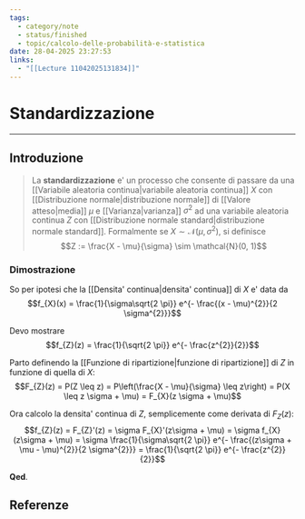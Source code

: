 ```yaml
---
tags:
  - category/note
  - status/finished
  - topic/calcolo-delle-probabilità-e-statistica
date: 28-04-2025 23:27:53
links:
  - "[[Lecture 11042025131834]]"
---
```

# Standardizzazione
---
## Introduzione
> La **standardizzazione** e' un processo che consente di passare da una [[Variabile aleatoria continua|variabile aleatoria continua]] $X$ con [[Distribuzione normale|distribuzione normale]] di [[Valore atteso|media]] $\mu$ e [[Varianza|varianza]] $\sigma^{2}$ ad una variabile aleatoria continua $Z$ con [[Distribuzione normale standard|distribuzione normale standard]]. Formalmente se $X \sim \mathcal{N}(\mu, \sigma^{2})$, si definisce
> $$Z := \frac{X - \mu}{\sigma} \sim \mathcal{N}(0, 1)$$

### Dimostrazione
So per ipotesi che la [[Densita' continua|densita' continua]] di $X$ e' data da
$$f_{X}(x) = \frac{1}{\sigma\sqrt{2 \pi}} e^{- \frac{(x - \mu)^{2}}{2 \sigma^{2}}}$$

Devo mostrare
$$f_{Z}(z) = \frac{1}{\sqrt{2 \pi}} e^{- \frac{z^{2}}{2}}$$

Parto definendo la [[Funzione di ripartizione|funzione di ripartizione]] di $Z$ in funzione di quella di $X$:
$$F_{Z}(z) = P(Z \leq z) = P\left(\frac{X - \mu}{\sigma} \leq z\right) = P(X \leq z \sigma + \mu) = F_{X}(z \sigma + \mu)$$

Ora calcolo la densita' continua di $Z$, semplicemente come derivata di $F_{Z}(z)$:
$$f_{Z}(z) = F_{Z}'(z) = \sigma F_{X}'(z\sigma + \mu) = \sigma f_{X}(z\sigma + \mu) = \sigma \frac{1}{\sigma\sqrt{2 \pi}} e^{- \frac{(z\sigma + \mu - \mu)^{2}}{2 \sigma^{2}}} = \frac{1}{\sqrt{2 \pi}} e^{- \frac{z^{2}}{2}}$$

**Qed**.

## Referenze